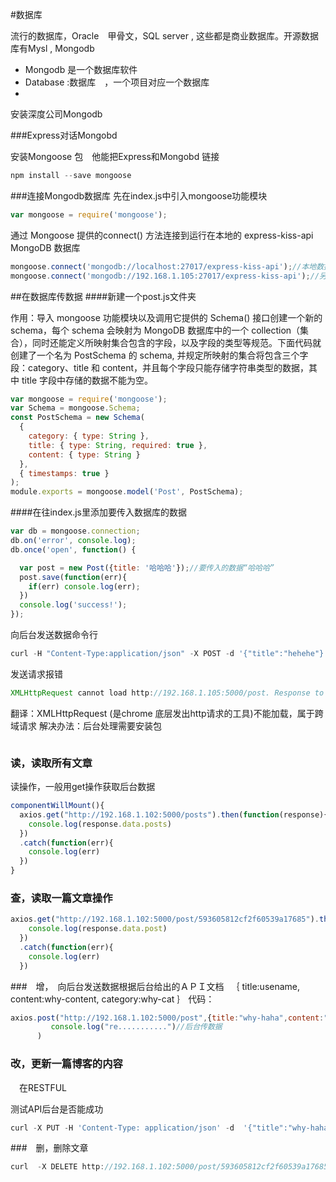#数据库

流行的数据库，Oracle　甲骨文，SQL server , 这些都是商业数据库。开源数据库有Mysl , Mongodb

 - Mongodb 是一个数据库软件
 - Database :数据库　，一个项目对应一个数据库
 -

 安装深度公司Mongodb


 ###Express对话Mongobd

 安装Mongoose 包　他能把Express和Mongobd 链接
 ```js
 npm install --save mongoose
 ```
###连接Mongodb数据库
先在index.js中引入mongoose功能模块
```js
var mongoose = require('mongoose');
```
通过 Mongoose 提供的connect() 方法连接到运行在本地的 express-kiss-api MongoDB 数据库
```js
mongoose.connect('mongodb://localhost:27017/express-kiss-api');//本地数据库
mongoose.connect('mongodb://192.168.1.105:27017/express-kiss-api');//另一台电脑的数据库
```
##在数据库传数据
####新建一个post.js文件夹

作用：导入 mongoose 功能模块以及调用它提供的 Schema() 接口创建一个新的 schema，每个 schema 会映射为 MongoDB 数据库中的一个 collection（集合），同时还能定义所映射集合包含的字段，以及字段的类型等规范。下面代码就创建了一个名为 PostSchema 的 schema, 并规定所映射的集合将包含三个字段：category、title 和 content，并且每个字段只能存储字符串类型的数据，其中 title 字段中存储的数据不能为空。
```js
var mongoose = require('mongoose');
var Schema = mongoose.Schema;
const PostSchema = new Schema(
  {
    category: { type: String },
    title: { type: String, required: true },
    content: { type: String }
  },
  { timestamps: true }
);
module.exports = mongoose.model('Post', PostSchema);
```

####在往index.js里添加要传入数据库的数据
```js
var db = mongoose.connection;
db.on('error', console.log);
db.once('open', function() {

  var post = new Post({title: '哈哈哈'});//要传入的数据“哈哈哈”
  post.save(function(err){
    if(err) console.log(err);
  })
  console.log('success!');
});
```
向后台发送数据命令行
```js
curl -H "Content-Type:application/json" -X POST -d '{"title":"hehehe"}' http://192.168.1.105:5000/post
```
发送请求报错
```js
XMLHttpRequest cannot load http://192.168.1.105:5000/post. Response to preflight request doesn’t pass access control check: No ’Access-Control-Allow-Origin header is present on the requested resource. Origin ‘http://localhost:3000　 ‘is therefore not allowed access

```
翻译：XMLHttpRequest (是chrome 底层发出http请求的工具)不能加载，属于跨域请求
解决办法：后台处理需要安装包
```js

```


### 读，读取所有文章

读操作，一般用get操作获取后台数据
```js
componentWillMount(){
  axios.get("http://192.168.1.102:5000/posts").then(function(response){
    console.log(response.data.posts)
  })
  .catch(function(err){
    console.log(err)
  })
}
```
### 查，读取一篇文章操作
```js
axios.get("http://192.168.1.102:5000/post/593605812cf2f60539a17685").then(function(response){
    console.log(response.data.post)
  })
  .catch(function(err){
    console.log(err)
  })
```
###　增，　向后台发送数据根据后台给出的ＡＰＩ文档
　｛
  title:usename,
  content:why-content,
  category:why-cat
  ｝
代码：
```js
axios.post("http://192.168.1.102:5000/post",{title:"why-haha",content:"why-hehe",category:"why-xixi"}).then(
         console.log("re...........")//后台传数据
      )
```
### 改，更新一篇博客的内容

　在RESTFUL

测试API后台是否能成功
```js
curl -X PUT -H 'Content-Type: application/json' -d  '{"title":"why-haha","content":"哈哈哈哈","category":"heng"}' http://192.168.1.102:5000/post/593605812cf2f60539a17685
```
###　删，删除文章

```js
curl  -X DELETE http://192.168.1.102:5000/post/593605812cf2f60539a17685
```
